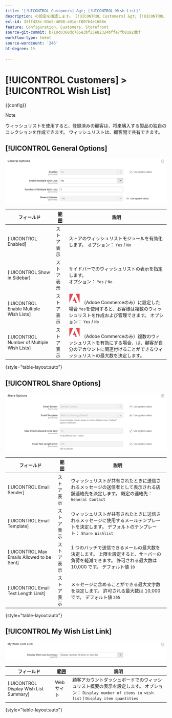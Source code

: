 ```yaml
---
title: '[!UICONTROL Customers] &gt; [!UICONTROL Wish List]'
description: の設定を確認します。 [!UICONTROL Customers] &gt; [!UICONTROL Wish List] コマース管理者のページ。
exl-id: 33ff428c-03e3-4698-a01e-f007b4e1688e
feature: Configuration, Customers, Storefront
source-git-commit: b710c0368dc765e3bf25e82324bffe7fb8192dbf
workflow-type: tm+mt
source-wordcount: '246'
ht-degree: 1%

---
```


# [!UICONTROL Customers] > [!UICONTROL Wish List]

{{config}}

>[!NOTE]
>
>ウィッシュリストを使用すると、登録済みの顧客は、将来購入する製品の独自のコレクションを作成できます。 ウィッシュリストは、顧客間で共有できます。

## [!UICONTROL General Options]

![一般オプション](./assets/wishlist-general-options.png)<!-- zoom -->

<!--[General Options](https://docs.magento.com/user-guide/marketing/wishlist-configuration.html) -->

| フィールド | [範囲](../../getting-started/websites-stores-views.md#scope-settings) | 説明 |
|--- |--- |--- |
| [!UICONTROL Enabled] | ストア表示 | ストアのウィッシュリストモジュールを有効化します。 オプション： `Yes` / `No` |
| [!UICONTROL Show in Sidebar] | ストア表示 | サイドバーでのウィッシュリストの表示を指定します。 <br/>オプション： `Yes` / `No` |
| [!UICONTROL Enable Multiple Wish Lists] | ストア表示 | ![Adobe Commerce](../../assets/adobe-logo.svg) （Adobe Commerceのみ）に設定した場合 `Yes`を使用すると、お客様は複数のウィッシュリストを作成および管理できます。 オプション： `Yes` / `No` |
| [!UICONTROL Number of Multiple Wish Lists] | ストア表示 | ![Adobe Commerce](../../assets/adobe-logo.svg) （Adobe Commerceのみ）複数のウィッシュリストを有効にする場合、は、顧客が自分のアカウントに関連付けることができるウィッシュリストの最大数を決定します。 |

{style="table-layout:auto"}

## [!UICONTROL Share Options]

![共有オプション](./assets/wishlist-share-options.png)<!-- zoom -->

<!-- [Share Options](https://docs.magento.com/user-guide/marketing/wishlist-configuration.html) -->

| フィールド | [範囲](../../getting-started/websites-stores-views.md#scope-settings) | 説明 |
|--- |--- |--- |
| [!UICONTROL Email Sender] | ストア表示 | ウィッシュリストが共有されたときに送信されるメッセージの送信者として表示される店舗連絡先を決定します。 既定の連絡先： `General Contact` |
| [!UICONTROL Email Template] | ストア表示 | ウィッシュリストが共有されたときに送信されるメッセージに使用するメールテンプレートを決定します。 デフォルトのテンプレート： `Share Wishlist` |
| [!UICONTROL Max Emails Allowed to be Sent] | ストア表示 | 1 つのバッチで送信できるメールの最大数を決定します。 上限を設定すると、サーバーの負荷を軽減できます。 許可される最大数は 10,000 です。 デフォルト値 `10` |
| [!UICONTROL Email Text Length Limit] | ストア表示 | メッセージに含めることができる最大文字数を決定します。 許可される最大数は 10,000 です。 デフォルト値 `255` |

{style="table-layout:auto"}

## [!UICONTROL My Wish List Link]

![自分のウィッシュリストのリンク](./assets/wishlist-my-wishlist-link.png)<!-- zoom -->

<!--[My Wish List Link](https://docs.magento.com/user-guide/marketing/wishlist-configuration.html) -->

| フィールド | [範囲](../../getting-started/websites-stores-views.md#scope-settings) | 説明 |
|--- |--- |--- |
| [!UICONTROL Display Wish List Summary] | Web サイト | 顧客アカウントダッシュボードでのウィッシュリスト概要の表示を設定します。 オプション： `Display number of items in wish list` / `Display item quantities` |

{style="table-layout:auto"}

